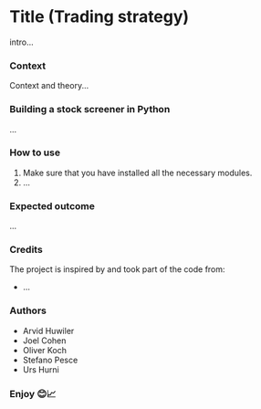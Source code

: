 # Title (Trading strategy)
intro...

### Context
Context and theory...

### Building a stock screener in Python
...

### How to use
1. Make sure that you have installed all the necessary modules.
2. ...

### Expected outcome
...

### Credits
The project is inspired by and took part of the code from:
- ...

### Authors
- Arvid Huwiler
- Joel Cohen
- Oliver Koch
- Stefano Pesce
- Urs Hurni

### Enjoy 😊📈
